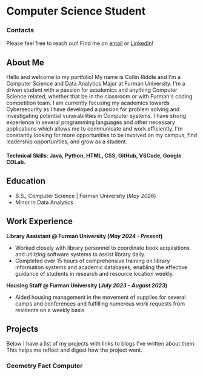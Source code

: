 # Computer Science Student

### Contacts
Please feel free to reach out! Find me on [email](mr5542015@gmail.com) or [LinkedIn](www.linkedin.com/in/collin-riddle-a8112a299)!

## About Me
Hello and welcome to my portfolio! My name is Collin Riddle and I'm a Computer Science and Data Analytics Major at Furman University. I'm a driven student with a passion for academics and anything Computer Science related, whether that be in the classroom or with Furman's coding competition team. I am currently focusing my academics towards Cybersecurity as I have developed a passion for problem solving and investigating potential vunerabilities in Computer systems. I have strong experience in several programming languages and other necessary applications which allows me to communicate and work efficiently. I'm constantly looking for more opportunities to be involved on my campus, find leadership opportunities, and grow as a student.

#### Technical Skills: Java, Python, HTML, CSS, GitHub, VSCode, Google COLab.

## Education		        		
- B.S., Computer Science | Furman University (_May 2026_)
- Minor in Data Analytics

## Work Experience
**Library Assistant @ Furman University (_May 2024 - Present_)**
- Worked closely with library personnel to coordinate book acquisitions and utilizing software systems to assist library daily.
- Completed over 15 hours of comprehensive training on library information systems and academic databases, enabling the effective guidance of students in research and resource location weekly.

**Housing Staff @ Furman University (_July 2023 - August 2023_)**
- Aided housing management in the movement of supplies for several camps and conferences and fulfilling numerous work requests from residents on a weekly basis

## Projects
Below I have a list of my projects with links to blogs I've written about them. This helps me reflect and digest how the project went.

### Geometry Fact Computer
